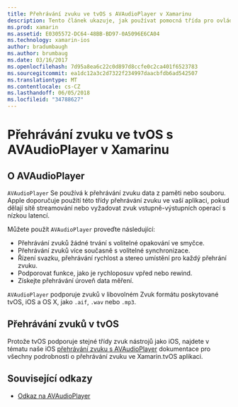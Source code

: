 ```yaml
---
title: Přehrávání zvuku ve tvOS s AVAudioPlayer v Xamarinu
description: Tento článek ukazuje, jak používat pomocná třída pro ovládání přehrávání zvuku použití AVAudioPlayer aplikace pro Xamarin.iOS.
ms.prod: xamarin
ms.assetid: E0305572-DC64-48BB-BD97-0A5096E6CA04
ms.technology: xamarin-ios
author: bradumbaugh
ms.author: brumbaug
ms.date: 03/16/2017
ms.openlocfilehash: 7d95a8ea6c22c0d897d8ccfe0c2ca401f6523783
ms.sourcegitcommit: ea1dc12a3c2d7322f234997daacbfdb6ad542507
ms.translationtype: MT
ms.contentlocale: cs-CZ
ms.lasthandoff: 06/05/2018
ms.locfileid: "34788627"
---
```

# <a name="playing-sound-in-tvos-with-avaudioplayer-in-xamarin"></a>Přehrávání zvuku ve tvOS s AVAudioPlayer v Xamarinu

## <a name="about-the-avaudioplayer"></a>O AVAudioPlayer

`AVAudioPlayer` Se používá k přehrávání zvuku data z paměti nebo souboru. Apple doporučuje použití této třídy přehrávání zvuku ve vaší aplikaci, pokud dělají sítě streamování nebo vyžadovat zvuk vstupně-výstupních operací s nízkou latencí.

Můžete použít `AVAudioPlayer` proveďte následující:

- Přehrávání zvuků žádné trvání s volitelné opakování ve smyčce.
- Přehrávání zvuků více současně s volitelné synchronizace.
- Řízení svazku, přehrávání rychlost a stereo umístění pro každý přehrání zvuku.
- Podporovat funkce, jako je rychloposuv vpřed nebo rewind.
- Získejte přehrávání úroveň data měření.

`AVAudioPlayer` podporuje zvuků v libovolném Zvuk formátu poskytované tvOS, iOS a OS X, jako `.aif`, `.wav` nebo `.mp3`.

## <a name="playing-sounds-in-tvos"></a>Přehrávání zvuků v tvOS

Protože tvOS podporuje stejné třídy zvuk nástrojů jako iOS, najdete v tématu naše iOS [přehrávání zvuku s AVAudioPlayer](http://developer.xamarin.com/recipes/ios/media/sound/avaudioplayer/) dokumentace pro všechny podrobnosti o přehrávání zvuku ve Xamarin.tvOS aplikaci.



## <a name="related-links"></a>Související odkazy

- [Odkaz na AVAudioPlayer](https://developer.apple.com/library/ios/documentation/AVFoundation/Reference/AVAudioPlayerClassReference/)
